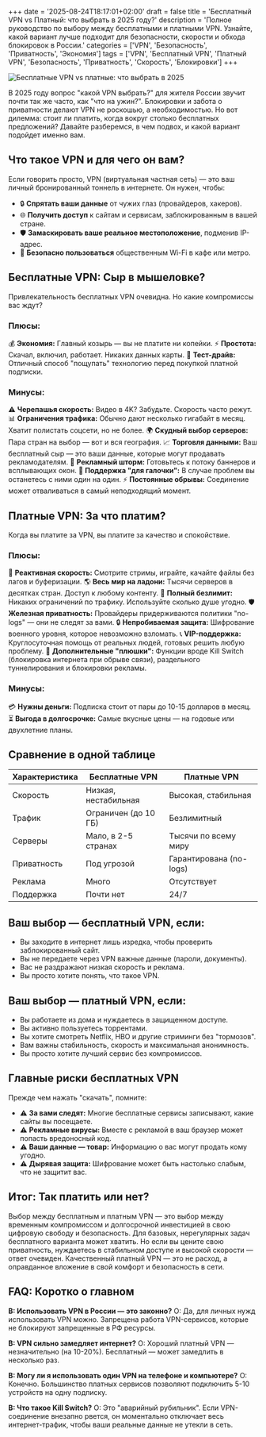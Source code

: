 +++
date = '2025-08-24T18:17:01+02:00'
draft = false
title = 'Бесплатный VPN vs Платный: что выбрать в 2025 году?'
description = 'Полное руководство по выбору между бесплатными и платными VPN. Узнайте, какой вариант лучше подходит для безопасности, скорости и обхода блокировок в России.'
categories = ['VPN', 'Безопасность', 'Приватность', 'Экономия']
tags = ['VPN', 'Бесплатный VPN', 'Платный VPN', 'Безопасность', 'Приватность', 'Скорость', 'Блокировки']
+++

![Бесплатные VPN vs платные: что выбрать в 2025](https://imagestoring.fra1.cdn.digitaloceanspaces.com/C4754D20-AA3B-4C7E-AB3E-9FD5A3C7B408.png)

В 2025 году вопрос "какой VPN выбрать?" для жителя России звучит почти так же часто, как "что на ужин?". Блокировки и забота о приватности делают VPN не роскошью, а необходимостью. Но вот дилемма: стоит ли платить, когда вокруг столько бесплатных предложений? Давайте разберемся, в чем подвох, и какой вариант подойдет именно вам.

## Что такое VPN и для чего он вам?

Если говорить просто, VPN (виртуальная частная сеть) — это ваш личный бронированный тоннель в интернете. Он нужен, чтобы:

- 🔒 **Спрятать ваши данные** от чужих глаз (провайдеров, хакеров).
- 🌐 **Получить доступ** к сайтам и сервисам, заблокированным в вашей стране.
- 🛡️ **Замаскировать ваше реальное местоположение**, подменив IP-адрес.
- 📱 **Безопасно пользоваться** общественным Wi-Fi в кафе или метро.

## Бесплатные VPN: Сыр в мышеловке?

Привлекательность бесплатных VPN очевидна. Но какие компромиссы вас ждут?

### Плюсы:

💰 **Экономия:** Главный козырь — вы не платите ни копейки.
⚡ **Простота:** Скачал, включил, работает. Никаких данных карты.
🔄 **Тест-драйв:** Отличный способ "пощупать" технологию перед покупкой платной подписки.

### Минусы:

⚠️ **Черепашья скорость:** Видео в 4K? Забудьте. Скорость часто режут.
📊 **Ограничения трафика:** Обычно дают несколько гигабайт в месяц. Хватит полистать соцсети, но не более.
🌍 **Скудный выбор серверов:** Пара стран на выбор — вот и вся география.
📈 **Торговля данными:** Ваш бесплатный сыр — это ваши данные, которые могут продавать рекламодателям.
🚫 **Рекламный шторм:** Готовьтесь к потоку баннеров и всплывающих окон.
🔧 **Поддержка "для галочки":** В случае проблем вы останетесь с ними один на один.
⚡ **Постоянные обрывы:** Соединение может отваливаться в самый неподходящий момент.

## Платные VPN: За что платим?

Когда вы платите за VPN, вы платите за качество и спокойствие.

### Плюсы:

🚀 **Реактивная скорость:** Смотрите стримы, играйте, качайте файлы без лагов и буферизации.
🌎 **Весь мир на ладони:** Тысячи серверов в десятках стран. Доступ к любому контенту.
🔄 **Полный безлимит:** Никаких ограничений по трафику. Используйте сколько душе угодно.
🛡️ **Железная приватность:** Провайдеры придерживаются политики "no-logs" — они не следят за вами.
🔒 **Непробиваемая защита:** Шифрование военного уровня, которое невозможно взломать.
📞 **VIP-поддержка:** Круглосуточная помощь от реальных людей, готовых решить любую проблему.
🎯 **Дополнительные "плюшки":** Функции вроде Kill Switch (блокировка интернета при обрыве связи), раздельного туннелирования и блокировки рекламы.

### Минусы:

💳 **Нужны деньги:** Подписка стоит от пары до 10-15 долларов в месяц.
⏳ **Выгода в долгосрочке:** Самые вкусные цены — на годовые или двухлетние планы.

## Сравнение в одной таблице

| Характеристика | Бесплатные VPN | Платные VPN |
|---|---|---|
| Скорость | Низкая, нестабильная | Высокая, стабильная |
| Трафик | Ограничен (до 10 ГБ) | Безлимитный |
| Серверы | Мало, в 2-5 странах | Тысячи по всему миру |
| Приватность | Под угрозой | Гарантирована (no-logs) |
| Реклама | Много | Отсутствует |
| Поддержка | Почти нет | 24/7 |

## Ваш выбор — бесплатный VPN, если:

- Вы заходите в интернет лишь изредка, чтобы проверить заблокированный сайт.
- Вы не передаете через VPN важные данные (пароли, документы).
- Вас не раздражают низкая скорость и реклама.
- Вы просто хотите понять, что такое VPN.

## Ваш выбор — платный VPN, если:

- Вы работаете из дома и нуждаетесь в защищенном доступе.
- Вы активно пользуетесь торрентами.
- Вы хотите смотреть Netflix, HBO и другие стриминги без "тормозов".
- Вам важны стабильность, скорость и максимальная анонимность.
- Вы просто хотите лучший сервис без компромиссов.

## Главные риски бесплатных VPN

Прежде чем нажать "скачать", помните:

- ⚠️ **За вами следят:** Многие бесплатные сервисы записывают, какие сайты вы посещаете.
- ⚠️ **Рекламные вирусы:** Вместе с рекламой в ваш браузер может попасть вредоносный код.
- ⚠️ **Ваши данные — товар:** Информацию о вас могут продать кому угодно.
- ⚠️ **Дырявая защита:** Шифрование может быть настолько слабым, что не защитит вас.

## Итог: Так платить или нет?

Выбор между бесплатным и платным VPN — это выбор между временным компромиссом и долгосрочной инвестицией в свою цифровую свободу и безопасность. Для базовых, нерегулярных задач бесплатного варианта может хватить. Но если вы цените свою приватность, нуждаетесь в стабильном доступе и высокой скорости — ответ очевиден. Качественный платный VPN — это не расход, а оправданное вложение в свой комфорт и безопасность в сети.

## FAQ: Коротко о главном

**В: Использовать VPN в России — это законно?**
О: Да, для личных нужд использовать VPN можно. Запрещена работа VPN-сервисов, которые не блокируют запрещенные в РФ ресурсы.

**В: VPN сильно замедляет интернет?**
О: Хороший платный VPN — незначительно (на 10-20%). Бесплатный — может замедлить в несколько раз.

**В: Могу ли я использовать один VPN на телефоне и компьютере?**
О: Конечно. Большинство платных сервисов позволяют подключить 5-10 устройств на одну подписку.

**В: Что такое Kill Switch?**
О: Это "аварийный рубильник". Если VPN-соединение внезапно рвется, он моментально отключает весь интернет-трафик, чтобы ваши реальные данные не утекли в сеть.